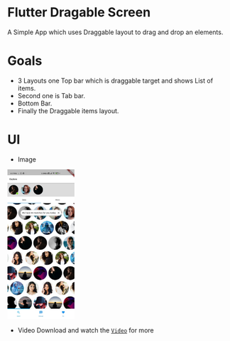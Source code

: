 # Flutter Dragable Screen
A Simple  App which uses Draggable layout to drag and drop an elements.

# Goals
- 3 Layouts one Top bar which is draggable target and shows List of  items.
- Second one is Tab bar.
- Bottom Bar.
- Finally the Draggable items layout.

# UI
- Image
<img src="https://github.com/gagan1994/flutter_dragable_home/blob/main/draggable_image.jpeg" width="30%">

- Video
 Download  and watch the [`Video`](https://github.com/gagan1994/flutter_dragable_home/blob/main/dragable_vdeo.mp4) for more 

